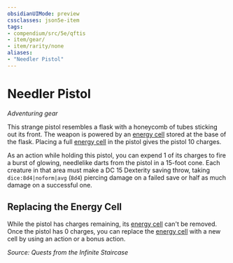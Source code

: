 ```yaml
---
obsidianUIMode: preview
cssclasses: json5e-item
tags:
- compendium/src/5e/qftis
- item/gear/
- item/rarity/none
aliases: 
- "Needler Pistol"
---
```

# Needler Pistol
*Adventuring gear*  


This strange pistol resembles a flask with a honeycomb of tubes sticking out its front. The weapon is powered by an [energy cell](2-Mechanics/CLI/items/energy-cell.md) stored at the base of the flask. Placing a full [energy cell](2-Mechanics/CLI/items/energy-cell.md) in the pistol gives the pistol 10 charges.

As an action while holding this pistol, you can expend 1 of its charges to fire a burst of glowing, needlelike darts from the pistol in a 15-foot cone. Each creature in that area must make a DC 15 Dexterity saving throw, taking `dice:8d4|noform|avg` (`8d4`) piercing damage on a failed save or half as much damage on a successful one.

## Replacing the Energy Cell

While the pistol has charges remaining, its [energy cell](2-Mechanics/CLI/items/energy-cell.md) can't be removed. Once the pistol has 0 charges, you can replace the [energy cell](2-Mechanics/CLI/items/energy-cell.md) with a new cell by using an action or a bonus action.

*Source: Quests from the Infinite Staircase*